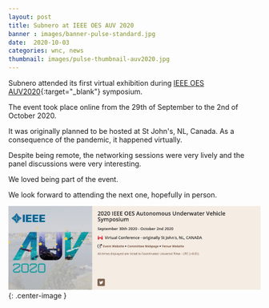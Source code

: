 ```yaml
---
layout: post
title: Subnero at IEEE OES AUV 2020
banner : images/banner-pulse-standard.jpg
date:  2020-10-03
categories: wnc, news
thumbnail: images/pulse-thumbnail-auv2020.jpg
---
```


Subnero attended its first virtual exhibition during [IEEE OES AUV2020](https://auv2020.org/){:target="_blank"} symposium.

The event took place online from the 29th of September to the 2nd of October 2020. 

It was originally planned to be hosted at St John's, NL, Canada. As a consequence of the pandemic, it happened virtually.

Despite being remote, the networking sessions were very lively and the panel discussions were very interesting. 

We loved being part of the event.

We look forward to attending the next one, hopefully in person.

![](/images/pulse-auv2020.jpg){: .center-image  }
